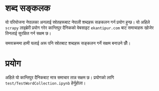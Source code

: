 # शब्द सङ्कलक

यो परियोजना नेपालका अनलाई स्रोतहरूबाट नेपाली शब्दहरू सङकलन गर्न प्रयोग हुन्छ। यो अहिले `scrapy` लाइब्रेरी प्रयोग गरेर कान्तिपुर दैनिकको वेबसाइट `ekantipur.com` बाट समाचाहरू खोजेर तिनलाई सुरक्षित गर्न सक्षम छ।

समयक्रममा हामी यलाई अरू पनि स्रोतबाट शब्दहरू सङ्कलन गर्ने सक्षम बनाउने छौँ।


# प्रयोग

अहिले यो कान्तिपुर दैनिकबाट मात्र समाचार तान्न सक्षम छ। प्रयोगको लागि `test/TestWordCollection.ipynb` हेर्नुहोला।
